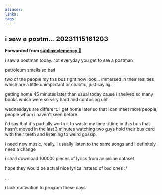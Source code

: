 ```yaml
---
aliases: 
links: 
tags: 
---
```

## i saw a postm... 20231115161203

**Forwarded from [sublimeclemency 🎄](https://t.me/sublimeclemency)**

i saw a postman today.
not everyday you get to see a postman

petroleum smells so bad

two of the people my this bus right now look... immersed in their realities which are a little unimportant or chaotic, just saying.

getting home 45 minutes later than usual today cause i shelved so many books which were so very hard and confusing uhh

wednesdays are different.
i get home later so that i can meet more people, people whom i haven't seen before.

i'd say that it's partially worth it to waste my time sitting in this bus that hasn't moved in the last 3 minutes watching two guys hold their bus card with their teeth and listening to weird gossip.

i need new music, really. i usually listen to the same songs and i definitely need a change

i shall download 100000 pieces of lyrics from an online dataset

hope they would be actual nice lyrics instead of bad ones :/

...

i lack motivation to program these days
